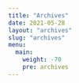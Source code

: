 ```yaml
---
title: "Archives"
date: 2021-05-28
layout: "archives"
slug: "archives"
menu:
  main:
    weight: -70
    pre: archives
---
```

